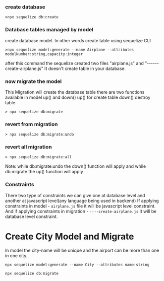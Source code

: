 ### create database

```
>npx sequelize db:create
```

### Database tables managed by model

<p>create database model. In other words create table using sequelize CLI</p>

```
>npx sequelize model:generate --name Airplane --attributes modelNumber:string,capacity:integer
```

<p>after this command the sequelize created two files "airplane.js" and "------create-airplane.js"
It doesn't create table in your database.
</p>

### now migrate the model

<p>This Migration will create the database table 
there are two functions available in model up() and down()
up() for create table
down() destroy table</p>

```
> npx sequelize db:migrate
```

### revert from migration

```
> npx sequelize db:migrate:undo
```

### revert all migration

```
> npx sequelize db:migrate:all
```

Note: while db:migrate:undo the down() function will apply
and while db:migrate the up() function will apply

### Constraints

There two type of constraints we can give one at database level
and another at javascript level(any language being used in backend)
If applying constraints in model - `airplane.js` file it will be javascript level constraint.
And if applying constraints in migration - `----create-airplane.js` it will be database level constraint.

# Create City Model and Migrate
In model the city-name will be unique and the airport can be more than one in one city.
```
npx sequelize model:generate --name City --attributes name:string

npx sequelize db:migrate
```
